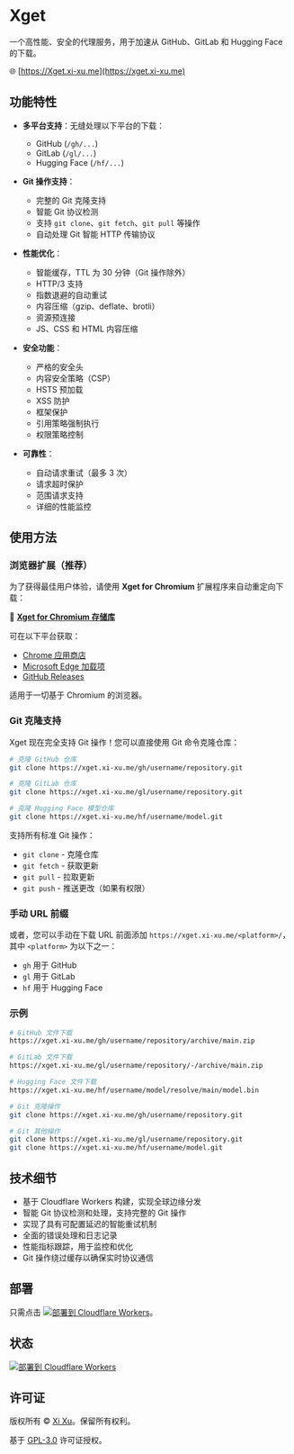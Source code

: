 # Xget

一个高性能、安全的代理服务，用于加速从 GitHub、GitLab 和 Hugging Face 的下载。

🌐 [https://Xget.xi-xu.me](https://xget.xi-xu.me)

## 功能特性

- **多平台支持**：无缝处理以下平台的下载：
  - GitHub (`/gh/...`)
  - GitLab (`/gl/...`)
  - Hugging Face (`/hf/...`)

- **Git 操作支持**：
  - 完整的 Git 克隆支持
  - 智能 Git 协议检测
  - 支持 `git clone`、`git fetch`、`git pull` 等操作
  - 自动处理 Git 智能 HTTP 传输协议

- **性能优化**：
  - 智能缓存，TTL 为 30 分钟（Git 操作除外）
  - HTTP/3 支持
  - 指数退避的自动重试
  - 内容压缩（gzip、deflate、brotli）
  - 资源预连接
  - JS、CSS 和 HTML 内容压缩

- **安全功能**：
  - 严格的安全头
  - 内容安全策略（CSP）
  - HSTS 预加载
  - XSS 防护
  - 框架保护
  - 引用策略强制执行
  - 权限策略控制

- **可靠性**：
  - 自动请求重试（最多 3 次）
  - 请求超时保护
  - 范围请求支持
  - 详细的性能监控

## 使用方法

### 浏览器扩展（推荐）

为了获得最佳用户体验，请使用 **Xget for Chromium** 扩展程序来自动重定向下载：

🔗 **[Xget for Chromium 存储库](https://github.com/xixu-me/Xget-for-Chromium)**

可在以下平台获取：

- [Chrome 应用商店](https://chromewebstore.google.com/detail/ajiejgobfcifcikbahpijopolfjoodgf?hl=zh-CN)
- [Microsoft Edge 加载项](https://microsoftedge.microsoft.com/addons/detail/jigpfhbegabdenhihpplcjhpfdcgnalc?hl=zh-CN&gl=CN)
- [GitHub Releases](https://github.com/xixu-me/Xget-for-Chromium/releases/latest)

适用于一切基于 Chromium 的浏览器。

### Git 克隆支持

Xget 现在完全支持 Git 操作！您可以直接使用 Git 命令克隆仓库：

```bash
# 克隆 GitHub 仓库
git clone https://xget.xi-xu.me/gh/username/repository.git

# 克隆 GitLab 仓库  
git clone https://xget.xi-xu.me/gl/username/repository.git

# 克隆 Hugging Face 模型仓库
git clone https://xget.xi-xu.me/hf/username/model.git
```

支持所有标准 Git 操作：

- `git clone` - 克隆仓库
- `git fetch` - 获取更新
- `git pull` - 拉取更新
- `git push` - 推送更改（如果有权限）

### 手动 URL 前缀

或者，您可以手动在下载 URL 前面添加 `https://xget.xi-xu.me/<platform>/`，其中 `<platform>` 为以下之一：

- `gh` 用于 GitHub
- `gl` 用于 GitLab
- `hf` 用于 Hugging Face

### 示例

```bash
# GitHub 文件下载
https://xget.xi-xu.me/gh/username/repository/archive/main.zip

# GitLab 文件下载
https://xget.xi-xu.me/gl/username/repository/-/archive/main.zip

# Hugging Face 文件下载
https://xget.xi-xu.me/hf/username/model/resolve/main/model.bin

# Git 克隆操作
git clone https://xget.xi-xu.me/gh/username/repository.git

# Git 其他操作
git clone https://xget.xi-xu.me/gl/username/repository.git
git clone https://xget.xi-xu.me/hf/username/model.git
```

## 技术细节

- 基于 Cloudflare Workers 构建，实现全球边缘分发
- 智能 Git 协议检测和处理，支持完整的 Git 操作
- 实现了具有可配置延迟的智能重试机制
- 全面的错误处理和日志记录
- 性能指标跟踪，用于监控和优化
- Git 操作绕过缓存以确保实时协议通信

## 部署

只需点击 [![部署到 Cloudflare Workers](https://deploy.workers.cloudflare.com/button)](https://deploy.workers.cloudflare.com/?url=https://github.com/xixu-me/Xget)。

## 状态

[![部署到 Cloudflare Workers](https://github.com/xixu-me/xget/workflows/Deploy%20to%20Cloudflare%20Workers/badge.svg)](https://github.com/xixu-me/Xget/actions/workflows/deploy.yml)

## 许可证

版权所有 &copy; [Xi Xu](https://xi-xu.me)。保留所有权利。

基于 [GPL-3.0](LICENSE) 许可证授权。  
